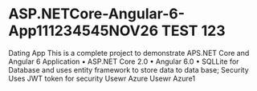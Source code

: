 # ASP.NETCore-Angular-6-App111234545NOV26 TEST 123
Dating App 
This is a complete project to demonstrate APS.NET Core and Angular 6 Application
•	ASP.NET Core 2.0
•	Angular 6.0
•	SQLLite for Database and uses entity framework to store data to data base;
Security
Uses JWT token for security
Usewr Azure
Usewr Azure1
